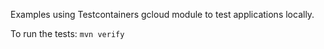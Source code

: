Examples using Testcontainers gcloud module to test applications locally.

To run the tests: `mvn verify`